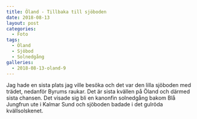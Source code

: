 ```yaml
---
title: Öland - Tillbaka till sjöboden
date: 2018-08-13
layout: post
categories:
  - Foto
tags:
  - Öland
  - Sjöbod
  - Solnedgång
galleries:
  - 2018-08-13-oland-9
---
```


Jag hade en sista plats jag ville besöka och det var den lilla sjöboden med trädet, nedanför Byrums raukar. Det är sista kvällen på Öland och därmed sista chansen. Det visade sig bli en kanonfin solnedgång bakom Blå Jungfrun ute i Kalmar Sund och sjöboden badade i det gulröda kvällsolskenet.
